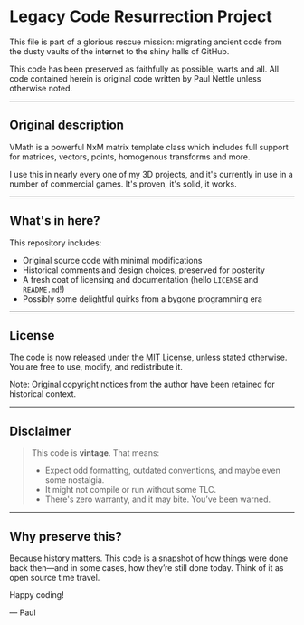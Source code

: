 # Legacy Code Resurrection Project

This file is part of a glorious rescue mission: migrating ancient code from the dusty vaults of the internet to the shiny halls of GitHub.

This code has been preserved as faithfully as possible, warts and all. All code contained herein is original code written by Paul Nettle unless otherwise noted.

---

## Original description

VMath is a powerful NxM matrix template class which includes full support for matrices, vectors, points, homogenous transforms and more.

I use this in nearly every one of my 3D projects, and it's currently in use in a number of commercial games. It's proven, it's solid, it works.

---

## What's in here?

This repository includes:

- Original source code with minimal modifications  
- Historical comments and design choices, preserved for posterity  
- A fresh coat of licensing and documentation (hello `LICENSE` and `README.md`!)  
- Possibly some delightful quirks from a bygone programming era

---

## License

The code is now released under the [MIT License](LICENSE), unless stated otherwise. You are free to use, modify, and redistribute it.

Note: Original copyright notices from the author have been retained for historical context.

---

## Disclaimer

> This code is **vintage**. That means:
> 
> - Expect odd formatting, outdated conventions, and maybe even some nostalgia.
> - It might not compile or run without some TLC.
> - There's zero warranty, and it may bite. You’ve been warned.

---

## Why preserve this?

Because history matters. This code is a snapshot of how things were done back then—and in some cases, how they’re still done today. Think of it as open source time travel.

Happy coding!

— Paul
